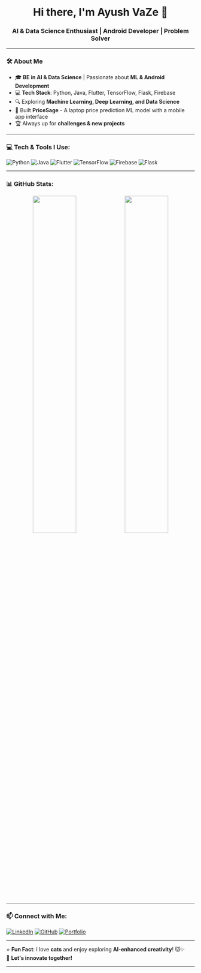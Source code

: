 <h1 align="center">Hi there, I'm Ayush VaZe 👋</h1>
<h3 align="center">AI & Data Science Enthusiast | Android Developer | Problem Solver</h3>

---

### 🛠 About Me
- 🎓 **BE in AI & Data Science** | Passionate about **ML & Android Development**
- 💻 **Tech Stack**: Python, Java, Flutter, TensorFlow, Flask, Firebase
- 🔍 Exploring **Machine Learning, Deep Learning, and Data Science**
- 🚀 Built **PriceSage** - A laptop price prediction ML model with a mobile app interface  
- 🏆 Always up for **challenges & new projects**

---

### 💻 Tech & Tools I Use:
![Python](https://img.shields.io/badge/Python-3776AB?style=for-the-badge&logo=python&logoColor=white)
![Java](https://img.shields.io/badge/Java-007396?style=for-the-badge&logo=java&logoColor=white)
![Flutter](https://img.shields.io/badge/Flutter-02569B?style=for-the-badge&logo=flutter&logoColor=white)
![TensorFlow](https://img.shields.io/badge/TensorFlow-FF6F00?style=for-the-badge&logo=tensorflow&logoColor=white)
![Firebase](https://img.shields.io/badge/Firebase-FFCA28?style=for-the-badge&logo=firebase&logoColor=black)
![Flask](https://img.shields.io/badge/Flask-000000?style=for-the-badge&logo=flask&logoColor=white)

---

### 📊 GitHub Stats:
<p align="center">
  <img width="48%" src="https://github-readme-stats.vercel.app/api?username=your-username&show_icons=true&theme=dark" />
  <img width="48%" src="https://github-readme-streak-stats.herokuapp.com/?user=your-username&theme=dark" />
</p>

---

### 📫 Connect with Me:
[![LinkedIn](https://img.shields.io/badge/LinkedIn-blue?style=for-the-badge&logo=linkedin)](https://linkedin.com/in/your-profile)
[![GitHub](https://img.shields.io/badge/GitHub-181717?style=for-the-badge&logo=github)](https://github.com/your-username)
[![Portfolio](https://img.shields.io/badge/Portfolio-FF4081?style=for-the-badge&logo=web)](https://yourportfolio.com)

---

⭐ **Fun Fact**: I love **cats** and enjoy exploring **AI-enhanced creativity**! 🐱✨  
🚀 **Let's innovate together!**  

---

